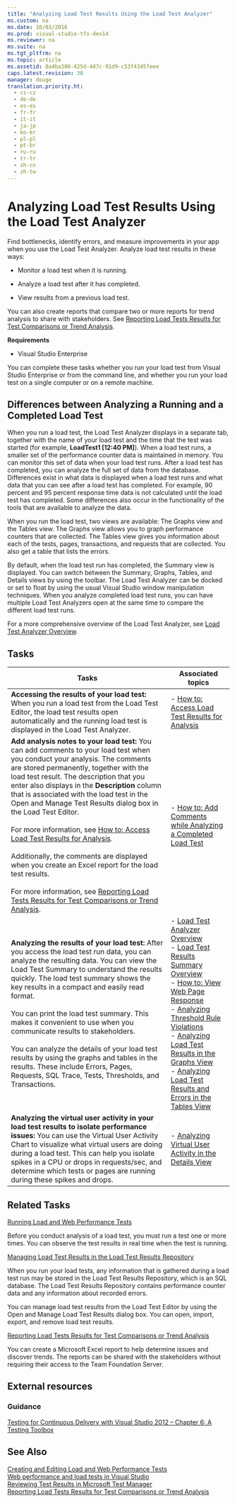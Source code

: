 ```yaml
---
title: "Analyzing Load Test Results Using the Load Test Analyzer"
ms.custom: na
ms.date: 10/03/2016
ms.prod: visual-studio-tfs-dev14
ms.reviewer: na
ms.suite: na
ms.tgt_pltfrm: na
ms.topic: article
ms.assetid: 8a4ba300-425d-447c-91d9-c53f4345feee
caps.latest.revision: 38
manager: douge
translation.priority.ht: 
  - cs-cz
  - de-de
  - es-es
  - fr-fr
  - it-it
  - ja-jp
  - ko-kr
  - pl-pl
  - pt-br
  - ru-ru
  - tr-tr
  - zh-cn
  - zh-tw
---
```

# Analyzing Load Test Results Using the Load Test Analyzer
Find bottlenecks, identify errors, and measure improvements in your app when you use the Load Test Analyzer. Analyze load test results in these ways:  
  
-   Monitor a load test when it is running.  
  
-   Analyze a load test after it has completed.  
  
-   View results from a previous load test.  
  
 You can also create reports that compare two or more reports for trend analysis to share with stakeholders. See [Reporting Load Tests Results for Test Comparisons or Trend Analysis](../dv_TeamTestALM/Reporting-Load-Tests-Results-for-Test-Comparisons-or-Trend-Analysis.md).  
  
 **Requirements**  
  
-   Visual Studio Enterprise  
  
 You can complete these tasks whether you run your load test from Visual Studio Enterprise or from the command line, and whether you run your load test on a single computer or on a remote machine.  
  
## Differences between Analyzing a Running and a Completed Load Test  
 When you run a load test, the Load Test Analyzer displays in a separate tab, together with the name of your load test and the time that the test was started (for example, **LoadTest1 [12:40 PM]**). When a load test runs, a smaller set of the performance counter data is maintained in memory. You can monitor this set of data when your load test runs. After a load test has completed, you can analyze the full set of data from the database. Differences exist in what data is displayed when a load test runs and what data that you can see after a load test has completed. For example, 90 percent and 95 percent response time data is not calculated until the load test has completed. Some differences also occur in the functionality of the tools that are available to analyze the data.  
  
 When you run the load test, two views are available: The Graphs view and the Tables view. The Graphs view allows you to graph performance counters that are collected. The Tables view gives you information about each of the tests, pages, transactions, and requests that are collected. You also get a table that lists the errors.  
  
 By default, when the load test run has completed, the Summary view is displayed. You can switch between the Summary, Graphs, Tables, and Details views by using the toolbar. The Load Test Analyzer can be docked or set to float by using the usual Visual Studio window manipulation techniques. When you analyze completed load test runs, you can have multiple Load Test Analyzers open at the same time to compare the different load test runs.  
  
 For a more comprehensive overview of the Load Test Analyzer, see [Load Test Analyzer Overview](../dv_TeamTestALM/Load-Test-Analyzer-Overview.md).  
  
## Tasks  
  
|Tasks|Associated topics|  
|-----------|-----------------------|  
|**Accessing the results of your load test:** When you run a load test from the Load Test Editor, the load test results open automatically and the running load test is displayed in the Load Test Analyzer.|-   [How to: Access Load Test Results for Analysis](../dv_TeamTestALM/How-to--Access-Load-Test-Results-for-Analysis.md)|  
|**Add analysis notes to your load test:** You can add comments to your load test when you conduct your analysis. The comments are stored permanently, together with the load test result. The description that you enter also displays in the **Description** column that is associated with the load test in the Open and Manage Test Results dialog box in the Load Test Editor.<br /><br /> For more information, see [How to: Access Load Test Results for Analysis](../dv_TeamTestALM/How-to--Access-Load-Test-Results-for-Analysis.md).<br /><br /> Additionally, the comments are displayed when you create an Excel report for the load test results.<br /><br /> For more information, see [Reporting Load Tests Results for Test Comparisons or Trend Analysis](../dv_TeamTestALM/Reporting-Load-Tests-Results-for-Test-Comparisons-or-Trend-Analysis.md).|-   [How to: Add Comments while Analyzing a Completed Load Test](../dv_TeamTestALM/How-to--Add-Comments-while-Analyzing-a-Completed-Load-Test-Using-the-Load-Test-Analyzer.md)|  
|**Analyzing the results of your load test:** After you access the load test run data, you can analyze the resulting data. You can view the Load Test Summary to understand the results quickly. The load test summary shows the key results in a compact and easily read format.<br /><br /> You can print the load test summary. This makes it convenient to use when you communicate results to stakeholders.<br /><br /> You can analyze the details of your load test results by using the graphs and tables in the results. These include Errors, Pages, Requests, SQL Trace, Tests, Thresholds, and Transactions.|-   [Load Test Analyzer Overview](../dv_TeamTestALM/Load-Test-Analyzer-Overview.md)<br />-   [Load Test Results Summary Overview](../dv_TeamTestALM/Load-Test-Results-Summary-Overview.md)<br />-   [How to: View Web Page Response](../dv_TeamTestALM/How-to--View-Web-Page-Response-Time-in-a-Load-Test-Using-the-Load-Test-Analyzer.md)<br />-   [Analyzing Threshold Rule Violations](../dv_TeamTestALM/Analyzing-Threshold-Rule-Violations-in-Load-Tests-Using-the-Load-Test-Analyzer.md)<br />-   [Analyzing Load Test Results in the Graphs View](../dv_TeamTestALM/Analyzing-Load-Test-Results-in-the-Graphs-View-of-the-Load-Test-Analyzer.md)<br />-   [Analyzing Load Test Results and Errors in the Tables View](../dv_TeamTestALM/Analyzing-Load-Test-Results-and-Errors-in-the-Tables-View-of-the-Load-Test-Analyzer.md)|  
|**Analyzing the virtual user activity in your load test results to isolate performance issues:** You can use the Virtual User Activity Chart to visualize what virtual users are doing during a load test. This can help you isolate spikes in a CPU or drops in requests/sec, and determine which tests or pages are running during these spikes and drops.|-   [Analyzing Virtual User Activity in the Details View](../dv_TeamTestALM/Analyzing-Load-Test-Virtual-User-Activity-in-the-Details-View-of-the-Load-Test-Analyzer.md)|  
  
## Related Tasks  
 [Running Load and Web Performance Tests](assetId:///a4fd686e-69ec-485d-a335-acf12348aa30)  
  
 Before you conduct analysis of a load test, you must run a test one or more times. You can observe the test results in real time when the test is running.  
  
 [Managing Load Test Results in the Load Test Results Repository](../dv_TeamTestALM/Managing-Load-Test-Results-in-the-Load-Test-Results-Repository.md)  
  
 When you run your load tests, any information that is gathered during a load test run may be stored in the Load Test Results Repository, which is an SQL database. The Load Test Results Repository contains performance counter data and any information about recorded errors.  
  
 You can manage load test results from the Load Test Editor by using the Open and Manage Load Test Results dialog box. You can open, import, export, and remove load test results.  
  
 [Reporting Load Tests Results for Test Comparisons or Trend Analysis](../dv_TeamTestALM/Reporting-Load-Tests-Results-for-Test-Comparisons-or-Trend-Analysis.md)  
  
 You can create a Microsoft Excel report to help determine issues and discover trends. The reports can be shared with the stakeholders without requiring their access to the Team Foundation Server.  
  
## External resources  
  
### Guidance  
 [Testing for Continuous Delivery with Visual Studio 2012 – Chapter 6: A Testing Toolbox](http://go.microsoft.com/fwlink/?LinkID=255203)  
  
## See Also  
 [Creating and Editing Load and Web Performance Tests](assetId:///a3e3e7e6-46fc-45b1-b999-f461773f071b)   
 [Web performance and load tests in Visual Studio](../Topic/Web%20performance%20and%20load%20tests%20in%20Visual%20Studio.md)   
 [Reviewing Test Results in Microsoft Test Manager](assetId:///9fb3e429-78df-4fe2-89ed-0ad1db0738f4)   
 [Reporting Load Tests Results for Test Comparisons or Trend Analysis](../dv_TeamTestALM/Reporting-Load-Tests-Results-for-Test-Comparisons-or-Trend-Analysis.md)